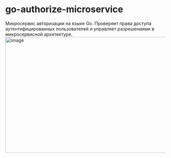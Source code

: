 # go-authorize-microservice

Микросервис авторизации на языке Go. Проверяет права доступа аутентифицированных пользователей и управляет разрешениями в микросервисной архитектуре.
<img width="640" height="365" alt="image" src="https://github.com/user-attachments/assets/097e84bd-bfee-4310-8e3e-56ef7167f61a" />

